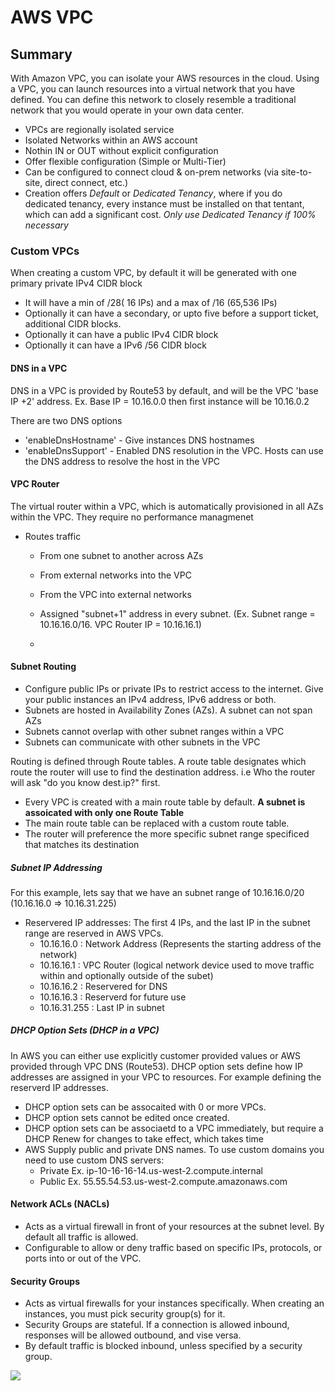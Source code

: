 # AWS VPC

## Summary

With Amazon VPC, you can isolate your AWS resources in the cloud. Using a VPC, you can launch resources into a virtual network that you have defined. You can define this network to closely resemble a traditional network that you would operate in your own data center.

- VPCs are regionally isolated service
- Isolated Networks within an AWS account
- Nothin IN or OUT without explicit configuration
- Offer flexible configuration (Simple or Multi-Tier)
- Can be configured to connect cloud & on-prem networks (via site-to-site, direct connect, etc.)
- Creation offers *Default* or *Dedicated Tenancy*, where if you do dedicated tenancy, every instance must be installed on that tentant, which can add a significant cost. *Only use Dedicated Tenancy if 100% necessary*

### Custom VPCs

When creating a custom VPC, by default it will be generated with one primary private IPv4 CIDR block
- It will have a min of /28( 16 IPs) and a max of /16 (65,536 IPs)
- Optionally it can have a secondary, or upto five before a support ticket, additional CIDR blocks.
- Optionally it can have a public IPv4 CIDR block
- Optionally it can have a IPv6 /56 CIDR block

#### DNS in a VPC
DNS in a VPC is provided by Route53 by default, and will be the VPC 'base IP +2' address. Ex. Base IP = 10.16.0.0 then first instance will be 10.16.0.2

There are two DNS options
- 'enableDnsHostname' - Give instances DNS hostnames
- 'enableDnsSupport' - Enabled DNS resolution in the VPC. Hosts can use the DNS address to resolve the host in the VPC

#### VPC Router
The virtual router within a VPC, which is automatically provisioned in all AZs within the VPC. They require no performance managmenet 

- Routes traffic
  - From one subnet to another across AZs
  - From external networks into the VPC
  - From the VPC into external networks
  - Assigned "subnet+1" address in every subnet. (Ex. Subnet range = 10.16.16.0/16. VPC Router IP = 10.16.16.1)
 
  - 
#### Subnet Routing
- Configure public IPs or private IPs to restrict access to the internet.  Give your public instances an IPv4 address, IPv6 address or both.
- Subnets are hosted in Availability Zones (AZs). A subnet can not span AZs
- Subnets cannot overlap with other subnet ranges within a VPC
- Subnets can communicate with other subnets in the VPC

Routing is defined through Route tables. 
A route table designates which route the router will use to find the destination address. i.e Who the router will ask "do you know dest.ip?" first.
- Every VPC is created with a main route table by default. **A subnet is assoicated with only one Route Table**
- The main route table can be replaced with a custom route table.
- The router will preference the more specific subnet range specificed that matches its destination

##### Subnet IP Addressing
For this example, lets say that we have an subnet range of 10.16.16.0/20 (10.16.16.0 => 10.16.31.225)
- Reservered IP addresses: The first 4 IPs, and the last IP in the subnet range are reserved in AWS VPCs.
  - 10.16.16.0 : Network Address (Represents the starting address of the network)
  - 10.16.16.1 : VPC Router (logical network device used to move traffic within and optionally outside of the subet)
  - 10.16.16.2 : Reservered for DNS
  - 10.16.16.3 : Reserverd for future use
  - 10.16.31.255 : Last IP in subnet
 
##### DHCP Option Sets (DHCP in a VPC)
In AWS you can either use explicitly customer provided values or AWS provided through VPC DNS (Route53).
DHCP option sets define how IP addresses are assigned in your VPC to resources. For example defining the reserverd IP addresses. 

- DHCP option sets can be assocaited with 0 or more VPCs.
- DHCP option sets cannot be edited once created.
- DHCP option sets can be associaetd to a VPC immediately, but require a DHCP Renew for changes to take effect, which takes time
- AWS Supply public and private DNS names. To use custom domains you need to use custom DNS servers:
  - Private Ex. ip-10-16-16-14.us-west-2.compute.internal
  - Public Ex. 55.55.54.53.us-west-2.compute.amazonaws.com

#### Network ACLs (NACLs)
- Acts as a virtual firewall in front of your resources at the subnet level. By default all traffic is allowed.
- Configurable to allow or deny traffic based on specific IPs, protocols, or ports into or out of the VPC.

#### Security Groups
- Acts as virtual firewalls for your instances specifically. When creating an instances, you must pick security group(s) for it.
- Security Groups are stateful. If a connection is allowed inbound, responses will be allowed outbound, and vise versa.
- By default traffic is blocked inbound, unless specified by a security group.



![](https://explore.skillbuilder.aws/files/a/w/aws_prod1_docebosaas_com/1721163600/qQMAeir7CedYq2w0pM_zlw/tincan/1795780_1704469401_o_1hjd4l7tc11hedc913i09dklbhj_zip/assets/tIGAAOvXG7iOcSTU_u1HIeJqGSJ0Dp5cG.png)
